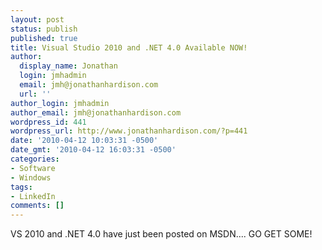 ```yaml
---
layout: post
status: publish
published: true
title: Visual Studio 2010 and .NET 4.0 Available NOW!
author:
  display_name: Jonathan
  login: jmhadmin
  email: jmh@jonathanhardison.com
  url: ''
author_login: jmhadmin
author_email: jmh@jonathanhardison.com
wordpress_id: 441
wordpress_url: http://www.jonathanhardison.com/?p=441
date: '2010-04-12 10:03:31 -0500'
date_gmt: '2010-04-12 16:03:31 -0500'
categories:
- Software
- Windows
tags:
- LinkedIn
comments: []
---
```

<p>VS 2010 and .NET 4.0 have just been posted on MSDN.... GO GET SOME!</p>
